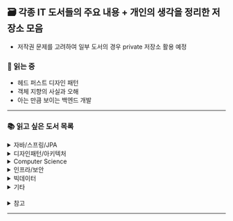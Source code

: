## 🗃 각종 IT 도서들의 주요 내용 + 개인의 생각을 정리한 저장소 모음
- 저작권 문제를 고려하여 일부 도서의 경우 private 저장소 활용 예정

### 📖 읽는 중
- 헤드 퍼스트 디자인 패턴
- 객체 지향의 사실과 오해
- 아는 만큼 보이는 백엔드 개발
---

### 📚 읽고 싶은 도서 목록
<details>
<summary>자바/스프링/JPA</summary>
<div markdown="1">

- [Java의 정석](http://www.kyobobook.co.kr/product/detailViewKor.laf?ejkGb=KOR&mallGb=KOR&barcode=9788994492032&orderClick=LEa&Kc=)
- [이펙티브 자바](https://product.kyobobook.co.kr/detail/S000001033066)
- [스프링 입문을 위한 자바 객체 지향의 원리와 이해](http://www.kyobobook.co.kr/product/detailViewKor.laf?ejkGb=KOR&mallGb=KOR&barcode=9788998139940&orderClick=LAG&Kc=)
- [자바 웹 프로그래밍 Next Step](http://www.kyobobook.co.kr/product/detailViewKor.laf?ejkGb=KOR&mallGb=KOR&barcode=9788997924240&orderClick=LEa&Kc=)
- [토비의 스프링 3.1 vol.1](http://www.kyobobook.co.kr/product/detailViewKor.laf?ejkGb=KOR&mallGb=KOR&barcode=9788960773417&orderClick=LAG&Kc=)
- [토비의 스프링 3.1 vol.2](http://www.kyobobook.co.kr/product/detailViewKor.laf?ejkGb=KOR&mallGb=KOR&barcode=9788960773424&orderClick=LAG&Kc=)
- [자바 ORM 표준 JPA 프로그래밍](https://product.kyobobook.co.kr/detail/S000000935744)

</div>
</details>

<details>
<summary>디자인패턴/아키텍처</summary>
<div markdown="1">
  
- [헤드 퍼스트 디자인 패턴](http://www.kyobobook.co.kr/product/detailViewKor.laf?ejkGb=KOR&mallGb=KOR&barcode=9791162245262&orderClick=LEa&Kc=)
- [클린 아키텍처](http://www.kyobobook.co.kr/product/detailViewKor.laf?ejkGb=KOR&mallGb=KOR&barcode=9788966262472&orderClick=LEa&Kc=)
- [클린 아키텍처(만들면서 배우는)](http://www.kyobobook.co.kr/product/detailViewKor.laf?ejkGb=KOR&mallGb=KOR&barcode=9791158392758&orderClick=LEa&Kc=)
- [도메인 주도 설계로 시작하는 마이크로서비스 개발](http://www.kyobobook.co.kr/product/detailViewKor.laf?ejkGb=KOR&mallGb=KOR&barcode=9791158392468&orderClick=LAG&Kc=)
- [가상 면접 사례로 배우는 대규모 시스템 설계 기초](http://www.kyobobook.co.kr/product/detailViewKor.laf?ejkGb=KOR&mallGb=KOR&barcode=9788966263158&orderClick=LEa&Kc=)
- [데이터 중심 애플리케이션 설계](https://product.kyobobook.co.kr/detail/S000001766328)

</div>
</details>

<details>
<summary>Computer Science</summary>
<div markdown="1">
  
- [한 권으로 읽는 컴퓨터 구조와 프로그래밍](https://product.kyobobook.co.kr/detail/S000001932753)
- [운영체제와 정보기술의 원리](https://product.kyobobook.co.kr/detail/S000001772604)
- [HTTP 완벽 가이드](http://www.kyobobook.co.kr/product/detailViewKor.laf?ejkGb=KOR&mallGb=KOR&barcode=9788966261208&orderClick=LEa&Kc=)
- DB/SQL
  - [Real MySQL 8.0 1권](http://www.kyobobook.co.kr/product/detailViewKor.laf?ejkGb=KOR&mallGb=KOR&barcode=9791158392703&orderClick=LEa&Kc=)
  - [누구나 쉽게 SQL](https://thebook.io/080202/)
  - [모두의 SQL](https://thebook.io/006977/)
  - [SQL 코딩의 기술](https://thebook.io/006882/)

</div>
</details>

<details>
<summary>인프라/보안</summary>
<div markdown="1">

- [그림으로 공부하는 IT 인프라 구조](http://www.kyobobook.co.kr/product/detailViewKor.laf?ejkGb=KOR&mallGb=KOR&barcode=9791190665209&orderClick=LEa&Kc=)
- [컨테이너 인프라 환경 구축을 위한 쿠버네티스/도커](https://thebook.io/080241/): [교보문고](https://product.kyobobook.co.kr/detail/S000001834629)
- [도커 교과서](https://thebook.io/080258/)
- [리눅스를 다루는 기술](https://thebook.io/080277/)
- [모의 해킹으로 알아보는 리눅스 서버 보안과 해킹](https://thebook.io/080221/)

</div>
</details>

<details>
<summary>빅데이터</summary>
<div markdown="1">
  
- [엘라스틱 스택 개발부터 운영까지](https://product.kyobobook.co.kr/detail/S000001932755)
- [실전 카프카 개발부터 운영까지](http://www.kyobobook.co.kr/product/detailViewKor.laf?ejkGb=KOR&mallGb=KOR&barcode=9791189909345&orderClick=LAG&Kc=)

</div>
</details>

<details>
<summary>기타</summary>
<div markdown="1">
  
- [아는 만큼 보이는 백엔드 개발](https://product.kyobobook.co.kr/detail/S000211923576)
- [객체 지향의 사실과 오해](http://www.kyobobook.co.kr/product/detailViewKor.laf?ejkGb=KOR&mallGb=KOR&barcode=9788998139766&orderClick=LEa&Kc=)
- [클린 소프트웨어](http://www.kyobobook.co.kr/product/detailViewKor.laf?ejkGb=KOR&mallGb=KOR&barcode=9791185890852&orderClick=LEa&Kc=)
- [웹 개발자를 위한 대규모 서비스를 지탱하는 기술](http://www.kyobobook.co.kr/product/detailViewKor.laf?ejkGb=KOR&mallGb=KOR&barcode=9788994506128&orderClick=LEa&Kc=)
- [함께 자라기](http://www.kyobobook.co.kr/product/detailViewKor.laf?ejkGb=KOR&mallGb=KOR&barcode=9788966262335&orderClick=LEa&Kc=)
- [소프트웨어 장인](http://www.kyobobook.co.kr/product/detailViewKor.laf?mallGb=KOR&ejkGb=KOR&linkClass=330113&barcode=9791186659489)
- [실용주의 프로그래머](http://www.kyobobook.co.kr/product/detailViewKor.laf?ejkGb=KOR&mallGb=KOR&barcode=9788966263363&orderClick=LAG&Kc=)

</div>
</details>

<br>
<details>
<summary>참고</summary>
<div markdown="1">
  
- [백엔드 개발자 학습 자료 정리](https://velog.io/@frankle97/backend-study-collection)

</div>
</details>

---
